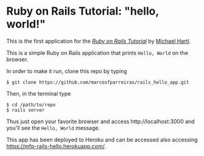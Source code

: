 # Ruby on Rails Tutorial: "hello, world!"

This is the first application for the
[*Ruby on Rails Tutorial*](http://www.railstutorial.org/)
by [Michael Hartl](http://www.michaelhartl.com/).

This is a simple Ruby on Rails application that prints `Hello, World` on the browser.

In order to make it run, clone this repo by typing
```
$ git clone https://github.com/marcosfparreiras/rails_hello_app.git
```
Then, in the terminal type
```
$ cd /path/to/repo
$ rails server
```
Thus just open your favorite browser and access http://localhost:3000 and you'll see the `Hello, World` message.

This app has been deployed to Heroku and can be accessed also accessing https://mfp-rails-hello.herokuapp.com/.


